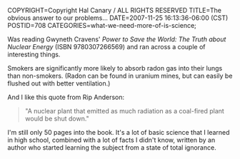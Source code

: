 COPYRIGHT=Copyright Hal Canary / ALL RIGHTS RESERVED
TITLE=The obvious answer to our problems...
DATE=2007-11-25 16:13:36-06:00 (CST)
POSTID=708
CATEGORIES=what-we-need-more-of-is-science;

Was reading Gwyneth Cravens' _Power to Save the World: The Truth about Nuclear Energy_ (ISBN 9780307266569) and ran across a couple of interesting things.

Smokers are significantly more likely to absorb radon gas into their lungs than non-smokers. (Radon can be found in uranium mines, but can easily be flushed out with better ventilation.)

And I like this quote from Rip Anderson:

> "A nuclear plant that emitted as much radiation as a coal-fired plant would be shut down."

I'm still only 50 pages into the book. It's a lot of basic science that I learned in high school, combined with a lot of facts I didn't know, written by an author who started learning the subject from a state of total ignorance.
